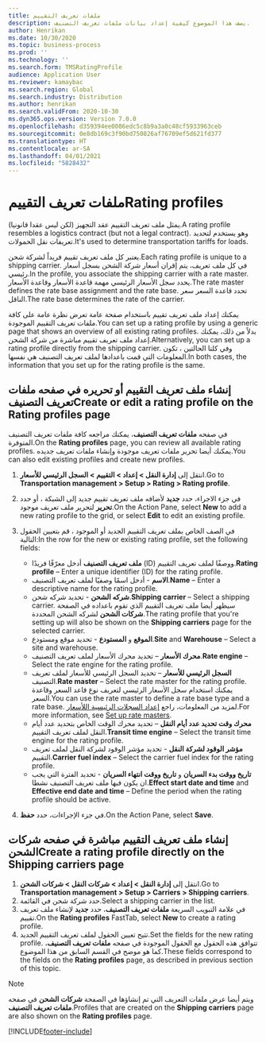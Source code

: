 ```yaml
---
title: ملفات تعريف التقييم
description: يصف هذا الموضوع كيفية إعداد بيانات ملفات تعريف التصنيف.
author: Henrikan
ms.date: 10/30/2020
ms.topic: business-process
ms.prod: ''
ms.technology: ''
ms.search.form: TMSRatingProfile
audience: Application User
ms.reviewer: kamaybac
ms.search.region: Global
ms.search.industry: Distribution
ms.author: henrikan
ms.search.validFrom: 2020-10-30
ms.dyn365.ops.version: Version 7.0.0
ms.openlocfilehash: d359394ee0086edc5c8b9a3a0c48cf5933963ceb
ms.sourcegitcommit: 0e8db169c3f90bd750826af76709ef5d621fd377
ms.translationtype: HT
ms.contentlocale: ar-SA
ms.lasthandoff: 04/01/2021
ms.locfileid: "5828432"
---
```

# <a name="rating-profiles"></a><span data-ttu-id="a19e8-103">ملفات تعريف التقييم</span><span class="sxs-lookup"><span data-stu-id="a19e8-103">Rating profiles</span></span>

<span data-ttu-id="a19e8-104">يمثل ملف تعريف التقييم عقد التجهيز (لكن ليس عقدا قانونيا).</span><span class="sxs-lookup"><span data-stu-id="a19e8-104">A rating profile resembles a logistics contract (but not a legal contract).</span></span> <span data-ttu-id="a19e8-105">وهو يستخدم لتحديد تعريفات نقل الحمولات.</span><span class="sxs-lookup"><span data-stu-id="a19e8-105">It's used to determine transportation tariffs for loads.</span></span> 

<span data-ttu-id="a19e8-106">يعتبر كل ملف تعريف تقييم فريداً لشركة شحن.</span><span class="sxs-lookup"><span data-stu-id="a19e8-106">Each rating profile is unique to a shipping carrier.</span></span> <span data-ttu-id="a19e8-107">في كل ملف تعريف، يتم إقران أسعار شركة الشحن بسجل أسعار رئيسي.</span><span class="sxs-lookup"><span data-stu-id="a19e8-107">In the profile, you associate the shipping carrier with a rate master.</span></span> <span data-ttu-id="a19e8-108">يحدد سجل الأسعار الرئيسي مهمة قاعدة الأسعار وقاعدة الأسعار.</span><span class="sxs-lookup"><span data-stu-id="a19e8-108">The rate master defines the rate base assignment and the rate base.</span></span> <span data-ttu-id="a19e8-109">تحدد قاعدة السعر سعر الناقل.</span><span class="sxs-lookup"><span data-stu-id="a19e8-109">The rate base determines the rate of the carrier.</span></span>

<span data-ttu-id="a19e8-110">يمكنك إعداد ملف تعريف تقييم باستخدام صفحة عامة تعرض نظرة عامة على كافة ملفات تعريف التقييم الموجودة.</span><span class="sxs-lookup"><span data-stu-id="a19e8-110">You can set up a rating profile by using a generic page that shows an overview of all existing rating profiles.</span></span> <span data-ttu-id="a19e8-111">بدلاً من ذلك، يمكنك إعداد ملف تعريف تقييم مباشرة من شركة الشحن.</span><span class="sxs-lookup"><span data-stu-id="a19e8-111">Alternatively, you can set up a rating profile directly from the shipping carrier.</span></span> <span data-ttu-id="a19e8-112">وفي كلتا الحالتين ، تكون المعلومات التي قمت باعدادها لملف تعريف التصنيف هي نفسها.</span><span class="sxs-lookup"><span data-stu-id="a19e8-112">In both cases, the information that you set up for the rating profile is the same.</span></span>

## <a name="create-or-edit-a-rating-profile-on-the-rating-profiles-page"></a><span data-ttu-id="a19e8-113">إنشاء ملف تعريف التقييم أو تحريره في صفحه ملفات تعريف التصنيف</span><span class="sxs-lookup"><span data-stu-id="a19e8-113">Create or edit a rating profile on the Rating profiles page</span></span>

<span data-ttu-id="a19e8-114">في صفحه **ملفات تعريف التصنيف**، يمكنك مراجعه كافة ملفات تعريف التصنيف المتوفرة.</span><span class="sxs-lookup"><span data-stu-id="a19e8-114">On the **Rating profiles** page, you can review all available rating profiles.</span></span> <span data-ttu-id="a19e8-115">يمكنك أيضا تحرير ملفات تعريف موجودة وإنشاء ملفات تعريف جديده.</span><span class="sxs-lookup"><span data-stu-id="a19e8-115">You can also edit existing profiles and create new profiles.</span></span>

1. <span data-ttu-id="a19e8-116">انتقل إلى **إدارة النقل \> إعداد \> التقييم‬ \> السجل الرئيسي للأسعار**.</span><span class="sxs-lookup"><span data-stu-id="a19e8-116">Go to **Transportation management \> Setup \> Rating \> Rating profile**.</span></span>
1. <span data-ttu-id="a19e8-117">في جزء الاجراء، حدد **جديد** لأضافه ملف تعريف تقييم جديد إلى الشبكة ، أو حدد **تحرير** لتحرير ملف تعريف موجود.</span><span class="sxs-lookup"><span data-stu-id="a19e8-117">On the Action Pane, select **New** to add a new rating profile to the grid, or select **Edit** to edit an existing profile.</span></span>
1. <span data-ttu-id="a19e8-118">في الصف الخاص بملف تعريف التقييم الجديد أو الموجود ، قم بتعيين الحقول التالية:</span><span class="sxs-lookup"><span data-stu-id="a19e8-118">In the row for the new or existing rating profile, set the following fields:</span></span>

    - <span data-ttu-id="a19e8-119">**ملف تعريف التصنيف** أدخل معرّفًا فريدًا (ID) ووصفًا لملف تعريف التقييم.</span><span class="sxs-lookup"><span data-stu-id="a19e8-119">**Rating profile** – Enter a unique identifier (ID) for the rating profile.</span></span>
    - <span data-ttu-id="a19e8-120">**الاسم** - أدخل اسمًا وصفيًا لملف تعريف التصنيف.</span><span class="sxs-lookup"><span data-stu-id="a19e8-120">**Name** – Enter a descriptive name for the rating profile.</span></span>
    - <span data-ttu-id="a19e8-121">**شركه الشحن** - تحديد شركه شحن.</span><span class="sxs-lookup"><span data-stu-id="a19e8-121">**Shipping carrier** – Select a shipping carrier.</span></span> <span data-ttu-id="a19e8-122">سيظهر أيضا ملف تعريف التقييم الذي تقوم باعداده في الصفحة **شركات الشحن** لشركه الشحن المحددة.</span><span class="sxs-lookup"><span data-stu-id="a19e8-122">The rating profile that you're setting up will also be shown on the **Shipping carriers** page for the selected carrier.</span></span>
    - <span data-ttu-id="a19e8-123">**الموقع** و **المستودع** - تحديد موقع ومستودع.</span><span class="sxs-lookup"><span data-stu-id="a19e8-123">**Site** and **Warehouse** – Select a site and warehouse.</span></span>
    - <span data-ttu-id="a19e8-124">**محرك الأسعار** – تحديد محرك الأسعار لملف تعريف التصنيف.</span><span class="sxs-lookup"><span data-stu-id="a19e8-124">**Rate engine** – Select the rate engine for the rating profile.</span></span>
    - <span data-ttu-id="a19e8-125">**السجل الرئيسي للأسعار** – تحديد السجل الرئيسي للأسعار لملف تعريف التصنيف.</span><span class="sxs-lookup"><span data-stu-id="a19e8-125">**Rate master** – Select the rate master for the rating profile.</span></span> <span data-ttu-id="a19e8-126">يمكنك استخدام سجل الأسعار الرئيسي لتعريف نوع قاعد السعر وقاعدة السعر.</span><span class="sxs-lookup"><span data-stu-id="a19e8-126">You can use the rate master to define a rate base type and a rate base.</span></span> <span data-ttu-id="a19e8-127">لمزيد من المعلومات، راجع [إعداد السجلات الرئيسية اللأسعار‬‬‬‬](set-up-rate-masters.md).</span><span class="sxs-lookup"><span data-stu-id="a19e8-127">For more information, see [Set up rate masters](set-up-rate-masters.md).</span></span>
    - <span data-ttu-id="a19e8-128">**محرك وقت تحديد عدد أيام النقل** – تحديد محرك الوقت الخاص بتحديد عدد أيام النقل لملف تعريف التقييم.</span><span class="sxs-lookup"><span data-stu-id="a19e8-128">**Transit time engine** – Select the transit time engine for the rating profile.</span></span>
    - <span data-ttu-id="a19e8-129">**مؤشر الوقود لشركة النقل** - تحديد مؤشر الوقود لشركة النقل لملف تعريف التقييم.</span><span class="sxs-lookup"><span data-stu-id="a19e8-129">**Carrier fuel index** – Select the carrier fuel index for the rating profile.</span></span>
    - <span data-ttu-id="a19e8-130">**تاريخ ووقت بدء السريان** و **تاريخ ووقت انتهاء السريان** - تحديد الفترة التي يجب ان يكون فيها ملف تعريف التصنيف نشطا.</span><span class="sxs-lookup"><span data-stu-id="a19e8-130">**Effect start date and time** and **Effective end date and time** – Define the period when the rating profile should be active.</span></span>

1. <span data-ttu-id="a19e8-131">في جزء الإجراءات، حدد **حفظ**.</span><span class="sxs-lookup"><span data-stu-id="a19e8-131">On the Action Pane, select **Save**.</span></span>

## <a name="create-a-rating-profile-directly-on-the-shipping-carriers-page"></a><span data-ttu-id="a19e8-132">إنشاء ملف تعريف التقييم مباشرة في صفحه شركات الشحن</span><span class="sxs-lookup"><span data-stu-id="a19e8-132">Create a rating profile directly on the Shipping carriers page</span></span>

1. <span data-ttu-id="a19e8-133">انتقل إلى **إدارة النقل \> إعداد \> شركات النقل‬‬ \> شركات الشحن‬‬**.</span><span class="sxs-lookup"><span data-stu-id="a19e8-133">Go to **Transportation management \> Setup \> Carriers \> Shipping carriers**.</span></span>
1. <span data-ttu-id="a19e8-134">حدد شركة شحن في القائمة.</span><span class="sxs-lookup"><span data-stu-id="a19e8-134">Select a shipping carrier in the list.</span></span>
1. <span data-ttu-id="a19e8-135">في علامة التبويب السريعة **ملفات تعريف التصنيف**، حدد **جديد** لإنشاء ملف تعريف تقييم.</span><span class="sxs-lookup"><span data-stu-id="a19e8-135">On the **Rating profiles** FastTab, select **New** to create a rating profile.</span></span>
1. <span data-ttu-id="a19e8-136">تتيح تعيين الحقول لملف تعريف التقييم الجديد.</span><span class="sxs-lookup"><span data-stu-id="a19e8-136">Set the fields for the new rating profile.</span></span> <span data-ttu-id="a19e8-137">تتوافق هذه الحقول مع الحقول الموجودة في صفحه **ملفات تعريف التصنيف**، كما هو موضح في القسم السابق من هذا الموضوع.</span><span class="sxs-lookup"><span data-stu-id="a19e8-137">These fields correspond to the fields on the **Rating profiles** page, as described in previous section of this topic.</span></span>

> [!NOTE]
> <span data-ttu-id="a19e8-138">ويتم أيضا عرض ملفات التعريف التي تم إنشاؤها في الصفحة **شركات الشحن** في صفحه **ملفات تعريف التصنيف**.</span><span class="sxs-lookup"><span data-stu-id="a19e8-138">Profiles that are created on the **Shipping carriers** page are also shown on the **Rating profiles** page.</span></span>


[!INCLUDE[footer-include](../../../includes/footer-banner.md)]
